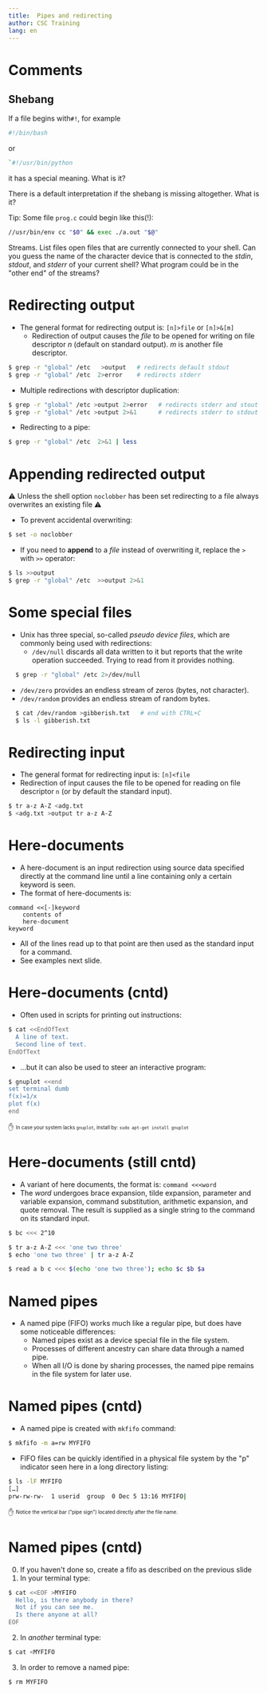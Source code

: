 ```yaml
---
title:	Pipes and redirecting
author:	CSC Training
lang: en
---
```



# Comments

## Shebang

If a file begins with`#!`, for example

```bash
#!/bin/bash
```

or

```bash
`#!/usr/bin/python
```

it has a special meaning. What is it?

There is a default interpretation if the shebang is missing altogether. What is it?

Tip: Some file `prog.c` could begin like this(!):

```bash
//usr/bin/env cc "$0" && exec ./a.out "$@"
```



Streams. List files open files that are currently connected to your shell. Can
you guess the name of the character device that is connected to the *stdin*,
*stdout*, and *stderr* of your current shell? What program could be in the
"other end" of the streams?


# Redirecting output

- The general format for redirecting output is: `[n]>file` or `[n]>&[m]`
  - Redirection of output causes the _file_ to be opened for writing on file descriptor _n_ (default on standard output). _m_ is another file descriptor.

```bash
$ grep -r "global" /etc   >output   # redirects default stdout
$ grep -r "global" /etc  2>error    # redirects stderr
```

- Multiple redirections with descriptor duplication:

```bash
$ grep -r "global" /etc >output 2>error   # redirects stderr and stout to separate files
$ grep -r "global" /etc >output 2>&1      # redirects stderr to stdout to file
```

- Redirecting to a pipe:

```bash
$ grep -r "global" /etc  2>&1 | less
```


# Appending redirected output

&#9888; Unless the shell option `noclobber` has been set redirecting to a file always overwrites an existing file &#9888;

- To prevent accidental overwriting:

```bash
$ set -o noclobber
```

- If you need to **append** to a _file_ instead of overwriting it, replace the `>` with `>>` operator:

```bash
$ ls >>output
$ grep -r "global" /etc  >>output 2>&1
```


# Some special files

- Unix has three special, so-called _pseudo device files_, which are commonly being used with redirections:
  - `/dev/null` discards all data written to it but reports that the write operation succeeded. Trying to read from it provides nothing.

```bash
  $ grep -r "global" /etc 2>/dev/null
```

  - `/dev/zero` provides an endless stream of zeros (bytes, not character).
  - `/dev/random` provides an endless stream of random bytes.

```bash
  $ cat /dev/random >gibberish.txt   # end with CTRL+C
  $ ls -l gibberish.txt
```


# Redirecting input

- The general format for redirecting input is: `[n]<file`
- Redirection of input causes the file to be opened for reading on file descriptor `n` (or by default the standard input).

```bash
$ tr a-z A-Z <adg.txt
$ <adg.txt >output tr a-z A-Z
```


# Here-documents

- A here-document is an input redirection using source data specified directly at the command line until a line containing only a certain keyword is seen.
- The format of here-documents is:

```
command <<[-]keyword
    contents of
    here-document
keyword
```

- All of the lines read up to that point are then used as the standard input for a command.
- See examples next slide.

# Here-documents (cntd)

- Often used in scripts for printing out instructions:

```bash
$ cat <<EndOfText
  A line of text.
  Second line of text.
EndOfText
```

- …but it can also be used to steer an interactive program:

```bash
$ gnuplot <<end
set terminal dumb
f(x)=1/x
plot f(x)
end
```

&#9995; <sub><sup>In case your system lacks `gnuplot`, install by: `sudo apt-get install gnuplot`</sup></sub>


# Here-documents (still cntd)

- A variant of here documents, the format is: `command <<<word`
- The _word_ undergoes brace expansion, tilde expansion, parameter and variable expansion, command substitution, arithmetic expansion, and quote removal. The result is supplied as a single string to the command on its standard input.

```bash
$ bc <<< 2^10
```

```bash
$ tr a-z A-Z <<< 'one two three'
$ echo 'one two three' | tr a-z A-Z
```

```bash
$ read a b c <<< $(echo 'one two three'); echo $c $b $a
```

# Named pipes

- A named pipe (FIFO) works much like a regular pipe, but does have some noticeable differences:
  - Named pipes exist as a device special file in the file system.
  - Processes of different ancestry can share data through a named pipe.
  - When all I/O is done by sharing processes, the named pipe remains in the file system for later use.


# Named pipes (cntd)

- A named pipe is created with `mkfifo` command:

```bash
$ mkfifo -m a=rw MYFIFO
```

- FIFO files can be quickly identified in a physical file system by the "p" indicator seen here in a long directory listing:

```bash
$ ls -lF MYFIFO
[…]
prw-rw-rw-  1 userid  group  0 Dec 5 13:16 MYFIFO|
```

&#9995; <sub><sup>Notice the vertical bar ("pipe sign") located directly after the file name.</sup></sub>


# Named pipes (cntd)

0. If you haven't done so, create a fifo as described on the previous slide
1. In your terminal type:

```bash
$ cat <<EOF >MYFIFO
  Hello, is there anybody in there?
  Not if you can see me.
  Is there anyone at all?
EOF
```

2. In *another* terminal type:

```bash
$ cat <MYFIFO
```

3. In order to remove a named pipe:

```bash
$ rm MYFIFO
```
